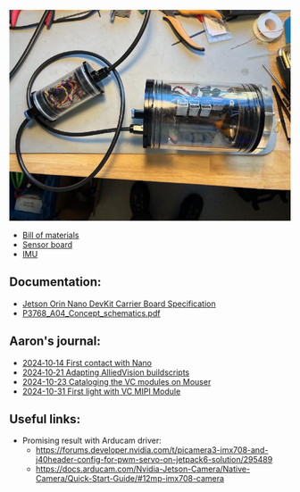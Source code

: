 
![](resources/housed_nano.jpg)

 * [Bill of materials](bill_of_materials.md)
 * [Sensor board](sensor_board.md)
 * [IMU](imu.md)


## Documentation:

* [Jetson Orin Nano DevKit Carrier Board Specification](resources/Jetson-Orin-Nano-DevKit-Carrier-Board-Specification_SP-11324-001_v1.2.pdf)
* [P3768_A04_Concept_schematics.pdf](resources/P3768_A04_Concept_schematics.pdf)

## Aaron's journal:

* [2024‐10‐14 First contact with Nano](journal/2024‐10‐14-Jetson-Bringup.md)
* [2024‐10‐21 Adapting AlliedVision buildscripts](journal/2024‐10‐21-Adapting-AlliedVision-buildscripts.md)
* [2024-10-23 Cataloging the VC modules on Mouser](journal/2024‐04‐23-Considering-Vision-Components-camera-options.md)
* [2024-10-31 First light with VC MIPI Module](journal/2024‐10‐31-First-test-with-Vision-Component-MIPI-module.md)

## Useful links:

* Promising result with Arducam driver: 
    * https://forums.developer.nvidia.com/t/picamera3-imx708-and-j40header-config-for-pwm-servo-on-jetpack6-solution/295489
    * https://docs.arducam.com/Nvidia-Jetson-Camera/Native-Camera/Quick-Start-Guide/#12mp-imx708-camera   